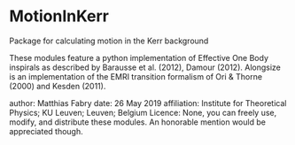 # MotionInKerr
Package for calculating motion in the Kerr background

These modules feature a python implementation of Effective One Body inspirals as described by Barausse et al. (2012), Damour (2012).
Alongsize is an implementation of the EMRI transition formalism of Ori & Thorne (2000) and Kesden (2011).


author: Matthias Fabry
date: 26 May 2019
affiliation: Institute for Theoretical Physics; KU Leuven; Leuven; Belgium
Licence: None, you can freely use, modify, and distribute these modules. An honorable mention would be appreciated though.
